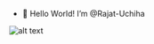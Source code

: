 - 👋 Hello World! I’m @Rajat-Uchiha
<!---
Rajat-Uchiha/Rajat-Uchiha is a ✨ special ✨ repository because its `README.md` (this file) appears on your GitHub profile.
You can click the Preview link to take a look at your changes.
--->
![alt text](https://github.com/[Rajat-Uchiha]/[SkyTouch-University-Homepage]/blob/[main]/image.png?raw=true)
